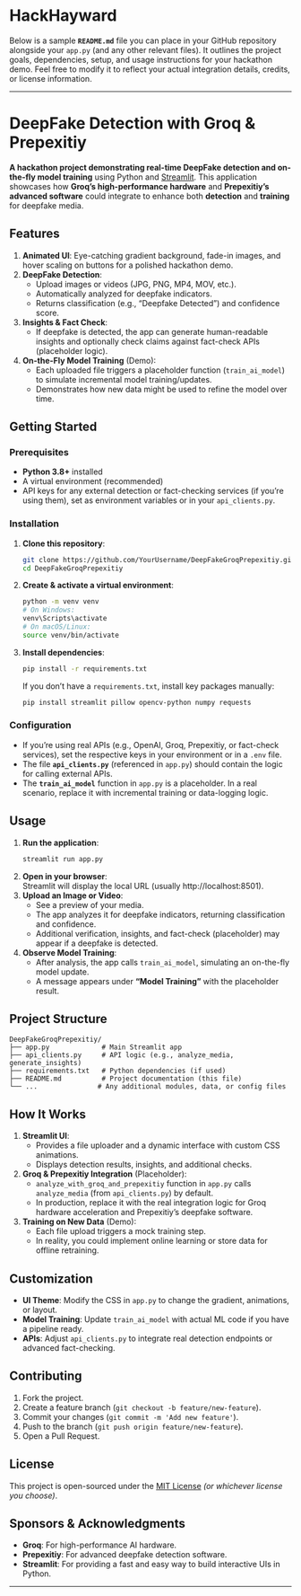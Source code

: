 # HackHayward
Below is a sample **`README.md`** file you can place in your GitHub repository alongside your `app.py` (and any other relevant files). It outlines the project goals, dependencies, setup, and usage instructions for your hackathon demo. Feel free to modify it to reflect your actual integration details, credits, or license information.

---

# DeepFake Detection with Groq & Prepexitiy

**A hackathon project demonstrating real-time DeepFake detection and on-the-fly model training** using Python and [Streamlit](https://streamlit.io/). This application showcases how **Groq’s high-performance hardware** and **Prepexitiy’s advanced software** could integrate to enhance both **detection** and **training** for deepfake media.

## Features

1. **Animated UI**: Eye-catching gradient background, fade-in images, and hover scaling on buttons for a polished hackathon demo.
2. **DeepFake Detection**:  
   - Upload images or videos (JPG, PNG, MP4, MOV, etc.).  
   - Automatically analyzed for deepfake indicators.  
   - Returns classification (e.g., “Deepfake Detected”) and confidence score.
3. **Insights & Fact Check**:  
   - If deepfake is detected, the app can generate human-readable insights and optionally check claims against fact-check APIs (placeholder logic).
4. **On-the-Fly Model Training** (Demo):  
   - Each uploaded file triggers a placeholder function (`train_ai_model`) to simulate incremental model training/updates.  
   - Demonstrates how new data might be used to refine the model over time.

## Getting Started

### Prerequisites

- **Python 3.8+** installed  
- A virtual environment (recommended)  
- API keys for any external detection or fact-checking services (if you’re using them), set as environment variables or in your `api_clients.py`.

### Installation

1. **Clone this repository**:
   ```bash
   git clone https://github.com/YourUsername/DeepFakeGroqPrepexitiy.git
   cd DeepFakeGroqPrepexitiy
   ```
2. **Create & activate a virtual environment**:
   ```bash
   python -m venv venv
   # On Windows:
   venv\Scripts\activate
   # On macOS/Linux:
   source venv/bin/activate
   ```
3. **Install dependencies**:
   ```bash
   pip install -r requirements.txt
   ```
   If you don’t have a `requirements.txt`, install key packages manually:
   ```bash
   pip install streamlit pillow opencv-python numpy requests
   ```

### Configuration

- If you’re using real APIs (e.g., OpenAI, Groq, Prepexitiy, or fact-check services), set the respective keys in your environment or in a `.env` file.  
- The file **`api_clients.py`** (referenced in `app.py`) should contain the logic for calling external APIs.  
- The **`train_ai_model`** function in `app.py` is a placeholder. In a real scenario, replace it with incremental training or data-logging logic.

## Usage

1. **Run the application**:
   ```bash
   streamlit run app.py
   ```
2. **Open in your browser**:  
   Streamlit will display the local URL (usually http://localhost:8501).  
3. **Upload an Image or Video**:  
   - See a preview of your media.  
   - The app analyzes it for deepfake indicators, returning classification and confidence.  
   - Additional verification, insights, and fact-check (placeholder) may appear if a deepfake is detected.  
4. **Observe Model Training**:  
   - After analysis, the app calls `train_ai_model`, simulating an on-the-fly model update.  
   - A message appears under **“Model Training”** with the placeholder result.

## Project Structure

```
DeepFakeGroqPrepexitiy/
├── app.py             # Main Streamlit app
├── api_clients.py     # API logic (e.g., analyze_media, generate_insights)
├── requirements.txt   # Python dependencies (if used)
├── README.md          # Project documentation (this file)
└── ...               # Any additional modules, data, or config files
```

## How It Works

1. **Streamlit UI**:  
   - Provides a file uploader and a dynamic interface with custom CSS animations.  
   - Displays detection results, insights, and additional checks.  
2. **Groq & Prepexitiy Integration** (Placeholder):  
   - `analyze_with_groq_and_prepexitiy` function in `app.py` calls `analyze_media` (from `api_clients.py`) by default.  
   - In production, replace it with the real integration logic for Groq hardware acceleration and Prepexitiy’s deepfake software.  
3. **Training on New Data** (Demo):  
   - Each file upload triggers a mock training step.  
   - In reality, you could implement online learning or store data for offline retraining.

## Customization

- **UI Theme**: Modify the CSS in `app.py` to change the gradient, animations, or layout.  
- **Model Training**: Update `train_ai_model` with actual ML code if you have a pipeline ready.  
- **APIs**: Adjust `api_clients.py` to integrate real detection endpoints or advanced fact-checking.

## Contributing

1. Fork the project.  
2. Create a feature branch (`git checkout -b feature/new-feature`).  
3. Commit your changes (`git commit -m 'Add new feature'`).  
4. Push to the branch (`git push origin feature/new-feature`).  
5. Open a Pull Request.

## License

This project is open-sourced under the [MIT License](LICENSE) *(or whichever license you choose)*.

## Sponsors & Acknowledgments

- **Groq**: For high-performance AI hardware.  
- **Prepexitiy**: For advanced deepfake detection software.  
- **Streamlit**: For providing a fast and easy way to build interactive UIs in Python.

---
